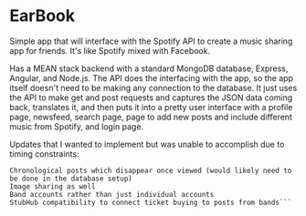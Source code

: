 # EarBook

Simple app that will interface with the Spotify API to create a music sharing app for friends. It's like Spotify mixed with Facebook.

Has a MEAN stack backend with a standard MongoDB database, Express, Angular, and Node.js. The API does the interfacing with the app, so the app itself doesn't need to be making any connection to the database. It just uses the API to make get and post requests and captures the JSON data coming back, translates it, and then puts it into a pretty user interface with a profile page, newsfeed, search page, page to add new posts and include different music from Spotify, and login page.

Updates that I wanted to implement but was unable to accomplish due to timing constraints:

```Search with autocomplete
Chronological posts which disappear once viewed (would likely need to be done in the database setup)
Image sharing as well
Band accounts rather than just individual accounts
StubHub compatibility to connect ticket buying to posts from bands```
